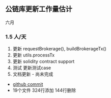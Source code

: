 ## 公链库更新工作量估计

六月
### 1.5 人/天
1. 更新 requestBrokerage(), buildBrokerageTx()
2. 更新 utils.processTx
3. 更新 solidity contract support
4. 测试 更新测试case
5. 文档更新 - 尚未完成 

- [github commit](https://github.com/swtcca/swtclib/commit/bdda5c8813264df324bf19abfb67279f562a7902)
- 19个文件 324行添加 144行删除
